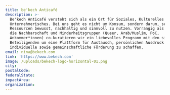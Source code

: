 ```yaml
---
title: be'kech Anticafé
description: >-
  Be'kech Anticafé versteht sich als ein Ort für Soziales, Kulturelles und
  Unternehmerisches. Bei uns geht es nicht um Konsum, sondern darum, seine
  Ressourcen bewusst, nachhaltig und sinnvoll zu nutzen. Vorrangig als Raum für
  die Nachbarschaft und Minderheitsgruppen (Queer, Arab/Muslim, PoC,
  Ankommer*innen) co-kuratieren wir ein liebevolles Programm mit den sich
  Beteiligenden um eine Plattform für Austausch, persönlichen Ausdruck und
  individuelle sowie gemeinschaftliche Förderung zu schaffen.
email: nina@bekech.com
link: 'https://www.bekech.com'
image: /uploads/bekech-logo-horizontal-01.png
city:
postalCode:
federalState:
impactArea:
organization:
---
```


